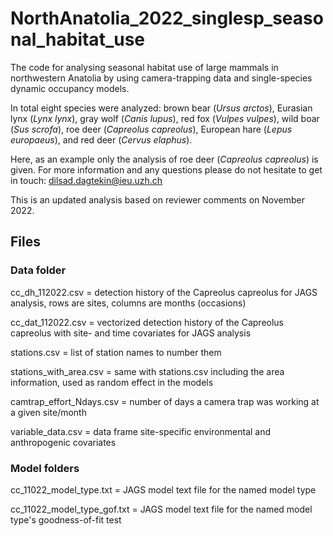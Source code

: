 # NorthAnatolia_2022_singlesp_seasonal_habitat_use

The code for analysing seasonal habitat use of large mammals in northwestern Anatolia by using camera-trapping data 
and single-species dynamic occupancy models.

In total eight species were analyzed: 
brown bear (_Ursus arctos_), Eurasian lynx (_Lynx lynx_), gray wolf (_Canis lupus_), red fox (_Vulpes vulpes_), 
wild boar (_Sus scrofa_), roe deer (_Capreolus capreolus_), European hare (_Lepus europaeus_), and red deer (_Cervus elaphus_).

Here, as an example only the analysis of roe deer (_Capreolus capreolus_) is given. 
For more information and any questions please do not hesitate to get in touch: dilsad.dagtekin@ieu.uzh.ch

This is an updated analysis based on reviewer comments on November 2022.


## Files

### Data folder

cc_dh_112022.csv = detection history of the Capreolus capreolus for JAGS analysis, rows are sites, columns are months (occasions)

cc_dat_112022.csv = vectorized detection history of the Capreolus capreolus with site- and time covariates for JAGS analysis

stations.csv = list of station names to number them

stations_with_area.csv = same with stations.csv including the area information, used as random effect in the models

camtrap_effort_Ndays.csv = number of days a camera trap was working at a given site/month

variable_data.csv = data frame site-specific environmental and anthropogenic covariates

### Model folders

cc_11022_model_type.txt = JAGS model text file for the named model type

cc_11022_model_type_gof.txt = JAGS model text file for the named model type's goodness-of-fit test

